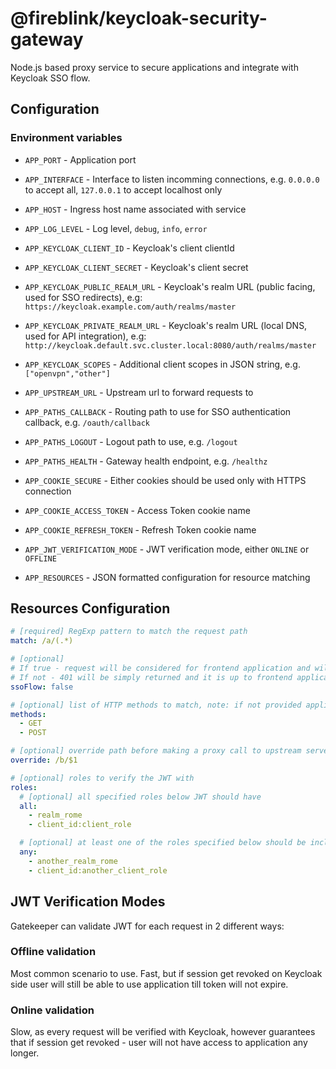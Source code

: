 # @fireblink/keycloak-security-gateway

Node.js based proxy service to secure applications and integrate with Keycloak SSO flow.

## Configuration

### Environment variables

- `APP_PORT` - Application port
- `APP_INTERFACE` - Interface to listen incomming connections, e.g. `0.0.0.0` to accept all, `127.0.0.1` to accept localhost only
- `APP_HOST` - Ingress host name associated with service
- `APP_LOG_LEVEL` - Log level, `debug`, `info`, `error`

- `APP_KEYCLOAK_CLIENT_ID` - Keycloak's client clientId
- `APP_KEYCLOAK_CLIENT_SECRET` - Keycloak's client secret
- `APP_KEYCLOAK_PUBLIC_REALM_URL` - Keycloak's realm URL (public facing, used for SSO redirects), e.g: `https://keycloak.example.com/auth/realms/master`
- `APP_KEYCLOAK_PRIVATE_REALM_URL` - Keycloak's realm URL (local DNS, used for API integration), e.g: `http://keycloak.default.svc.cluster.local:8080/auth/realms/master`
- `APP_KEYCLOAK_SCOPES` - Additional client scopes in JSON string, e.g. `["openvpn","other"]`

- `APP_UPSTREAM_URL` - Upstream url to forward requests to

- `APP_PATHS_CALLBACK` - Routing path to use for SSO authentication callback, e.g. `/oauth/callback`
- `APP_PATHS_LOGOUT` - Logout path to use, e.g. `/logout`
- `APP_PATHS_HEALTH` - Gateway health endpoint, e.g. `/healthz`

- `APP_COOKIE_SECURE` - Either cookies should be used only with HTTPS connection
- `APP_COOKIE_ACCESS_TOKEN` - Access Token cookie name
- `APP_COOKIE_REFRESH_TOKEN` - Refresh Token cookie name

- `APP_JWT_VERIFICATION_MODE` - JWT verification mode, either `ONLINE` or `OFFLINE`
- `APP_RESOURCES` - JSON formatted configuration for resource matching

## Resources Configuration

```yaml
# [required] RegExp pattern to match the request path
match: /a/(.*)

# [optional]
# If true - request will be considered for frontend application and will cause SSO flow to trigger
# If not - 401 will be simply returned and it is up to frontend application to reload page
ssoFlow: false

# [optional] list of HTTP methods to match, note: if not provided application will match all methods
methods:
  - GET
  - POST

# [optional] override path before making a proxy call to upstream server
override: /b/$1

# [optional] roles to verify the JWT with
roles:
  # [optional] all specified roles below JWT should have
  all:
    - realm_rome
    - client_id:client_role

  # [optional] at least one of the roles specified below should be inclued in JWT
  any:
    - another_realm_rome
    - client_id:another_client_role
```

## JWT Verification Modes

Gatekeeper can validate JWT for each request in 2 different ways:

### Offline validation

Most common scenario to use. Fast, but if session get revoked on Keycloak side user will still be able to use application till token will not expire.

### Online validation

Slow, as every request will be verified with Keycloak, however guarantees that if session get revoked - user will not have access to application any longer.
